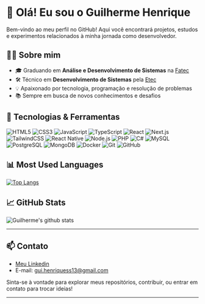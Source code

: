 # 👋 Olá! Eu sou o Guilherme Henrique

Bem-vindo ao meu perfil no GitHub! Aqui você encontrará projetos, estudos e experimentos relacionados à minha jornada como desenvolvedor.

## 👨‍💻 Sobre mim

- 🎓 Graduando em **Análise e Desenvolvimento de Sistemas** na [Fatec](https://fatec.sp.gov.br/)
- 🛠️ Técnico em **Desenvolvimento de Sistemas** pela [Etec](https://www.cps.sp.gov.br/etecs/)
- 💡 Apaixonado por tecnologia, programação e resolução de problemas
- 📚 Sempre em busca de novos conhecimentos e desafios

## 🚀 Tecnologias & Ferramentas

![HTML5](https://img.shields.io/badge/-HTML5-E34F26?style=flat&logo=html5&logoColor=white)
![CSS3](https://img.shields.io/badge/-CSS3-1572B6?style=flat&logo=css3&logoColor=white)
![JavaScript](https://img.shields.io/badge/-JavaScript-F7DF1E?style=flat&logo=javascript&logoColor=black)
![TypeScript](https://img.shields.io/badge/-TypeScript-3178C6?style=flat&logo=typescript&logoColor=white)
![React](https://img.shields.io/badge/-React-61DAFB?style=flat&logo=react&logoColor=black)
![Next.js](https://img.shields.io/badge/-Next.js-000000?style=flat&logo=nextdotjs&logoColor=white)
![TailwindCSS](https://img.shields.io/badge/-Tailwind%20CSS-38B2AC?style=flat&logo=tailwindcss&logoColor=white)
![React Native](https://img.shields.io/badge/-React%20Native-61DAFB?style=flat&logo=react&logoColor=white)
![Node.js](https://img.shields.io/badge/-Node.js-339933?style=flat&logo=node.js&logoColor=white)
![PHP](https://img.shields.io/badge/-PHP-777BB4?style=flat&logo=php&logoColor=white)
![C#](https://img.shields.io/badge/-C%23-239120?style=flat&logo=c-sharp&logoColor=white)
![MySQL](https://img.shields.io/badge/-MySQL-4479A1?style=flat&logo=mysql&logoColor=white)
![PostgreSQL](https://img.shields.io/badge/-PostgreSQL-336791?style=flat&logo=postgresql&logoColor=white)
![MongoDB](https://img.shields.io/badge/-MongoDB-47A248?style=flat&logo=mongodb&logoColor=white)
![Docker](https://img.shields.io/badge/-Docker-2496ED?style=flat&logo=docker&logoColor=white)
![Git](https://img.shields.io/badge/-Git-F05032?style=flat&logo=git&logoColor=white)
![GitHub](https://img.shields.io/badge/-GitHub-181717?style=flat&logo=github&logoColor=white)

## 📊 Most Used Languages

[![Top Langs](https://github-readme-stats.vercel.app/api/top-langs/?username=guih0113&layout=compact&langs_count=6&theme=tokyonight)](https://github.com/anuraghazra/github-readme-stats)

## 📈 GitHub Stats

<img align="center" src="https://github-readme-stats.vercel.app/api?username=guih0113&show_icons=true&theme=tokyonight" alt="Guilherme's github stats" />

---

## 📫 Contato

- <a href="https://www.linkedin.com/in/guilherme-henrique-902a811a8/" target="_blank">Meu Linkedin</a>  
- E-mail: gui.henriquess13@gmail.com

Sinta-se à vontade para explorar meus repositórios, contribuir, ou entrar em contato para trocar ideias!

---
